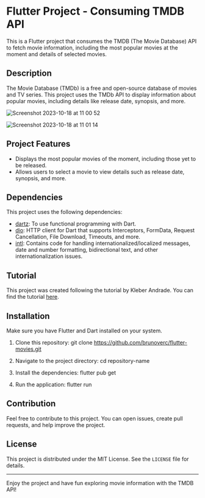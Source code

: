 # Flutter Project - Consuming TMDB API

This is a Flutter project that consumes the TMDB (The Movie Database) API to fetch movie information, including the most popular movies at the moment and details of selected movies.

## Description

The Movie Database (TMDb) is a free and open-source database of movies and TV series. This project uses the TMDb API to display information about popular movies, including details like release date, synopsis, and more.

![Screenshot 2023-10-18 at 11 00 52](https://github.com/brunoverc/flutter.movies/assets/69854207/c5054d51-e88c-4bad-aefb-9647b40df023)


![Screenshot 2023-10-18 at 11 01 14](https://github.com/brunoverc/flutter.movies/assets/69854207/055c5982-cd01-46b9-893a-b580690d7977)


## Project Features

- Displays the most popular movies of the moment, including those yet to be released.
- Allows users to select a movie to view details such as release date, synopsis, and more.

## Dependencies

This project uses the following dependencies:

- [dartz](https://pub.dev/packages/dartz): To use functional programming with Dart.
- [dio](https://pub.dev/packages/dio): HTTP client for Dart that supports Interceptors, FormData, Request Cancellation, File Download, Timeouts, and more.
- [intl](https://pub.dev/packages/intl): Contains code for handling internationalized/localized messages, date and number formatting, bidirectional text, and other internationalization issues.

## Tutorial

This project was created following the tutorial by Kleber Andrade. You can find the tutorial [here](https://medium.com/flutter-comunidade-br/criando-um-aplicativo-em-flutter-para-consumir-uma-api-de-filmes-tmdb-2b5a9982bfcd).

## Installation

Make sure you have Flutter and Dart installed on your system.

1. Clone this repository:
git clone https://github.com/brunoverc/flutter-movies.git

2. Navigate to the project directory:
cd repository-name

3. Install the dependencies:
flutter pub get

4. Run the application:
flutter run


## Contribution

Feel free to contribute to this project. You can open issues, create pull requests, and help improve the project.

## License

This project is distributed under the MIT License. See the `LICENSE` file for details.

---

Enjoy the project and have fun exploring movie information with the TMDB API!
